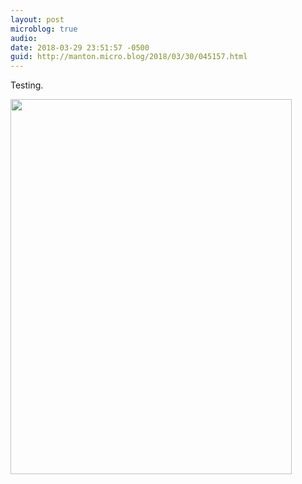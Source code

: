 ```yaml
---
layout: post
microblog: true
audio: 
date: 2018-03-29 23:51:57 -0500
guid: http://manton.micro.blog/2018/03/30/045157.html
---
```

Testing.

<img src="http://manton.micro.blog/uploads/2018/c6d453cf9b.jpg" width="450" height="600" />
